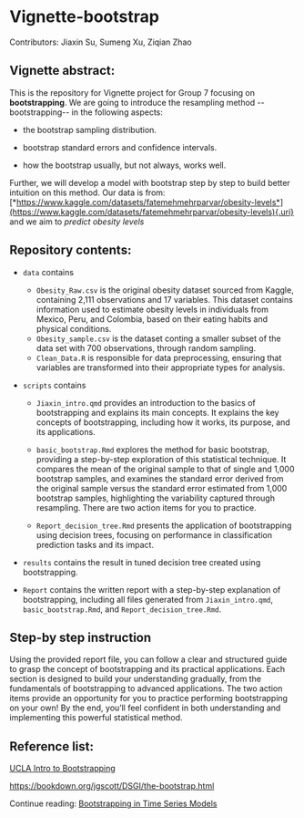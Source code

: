 # Vignette-bootstrap

Contributors: Jiaxin Su, Sumeng Xu, Ziqian Zhao

## Vignette abstract:

This is the repository for Vignette project for Group 7 focusing on **bootstrapping**. We are going to introduce the resampling method -- bootstrapping-- in the following aspects:

-   the bootstrap sampling distribution.

-   bootstrap standard errors and confidence intervals.

-   how the bootstrap usually, but not always, works well.

Further, we will develop a model with bootstrap step by step to build better intuition on this method. Our data is from: [*https://www.kaggle.com/datasets/fatemehmehrparvar/obesity-levels*](https://www.kaggle.com/datasets/fatemehmehrparvar/obesity-levels){.uri} and we aim to *predict obesity levels*

## Repository contents:

-   `data` contains

    -   `Obesity_Raw.csv` is the original obesity dataset sourced from Kaggle, containing 2,111 observations and 17 variables. This dataset contains information used to estimate obesity levels in individuals from Mexico, Peru, and Colombia, based on their eating habits and physical conditions.
    -   `Obesity_sample.csv` is the dataset conting a smaller subset of the data set with 700 observations, through random sampling.
    -   `Clean_Data.R` is responsible for data preprocessing, ensuring that variables are transformed into their appropriate types for analysis.

-   `scripts` contains

    -   `Jiaxin_intro.qmd` provides an introduction to the basics of bootstrapping and explains its main concepts. It explains the key concepts of bootstrapping, including how it works, its purpose, and its applications.

    -   `basic_bootstrap.Rmd` explores the method for basic bootstrap, providing a step-by-step exploration of this statistical technique. It compares the mean of the original sample to that of single and 1,000 bootstrap samples, and examines the standard error derived from the original sample versus the standard error estimated from 1,000 bootstrap samples, highlighting the variability captured through resampling. There are two action items for you to practice.

    -   `Report_decision_tree.Rmd` presents the application of bootstrapping using decision trees, focusing on performance in classification prediction tasks and its impact.

-   `results` contains the result in tuned decision tree created using bootstrapping.

-   `Report` contains the written report with a step-by-step explanation of bootstrapping, including all files generated from `Jiaxin_intro.qmd`, `basic_bootstrap.Rmd`, and `Report_decision_tree.Rmd`.

## Step-by step instruction

Using the provided report file, you can follow a clear and structured guide to grasp the concept of bootstrapping and its practical applications. Each section is designed to build your understanding gradually, from the fundamentals of bootstrapping to advanced applications. The two action items provide an opportunity for you to practice performing bootstrapping on your own! By the end, you’ll feel confident in both understanding and implementing this powerful statistical method.

## Reference list:

[UCLA Intro to Bootstrapping](https://stats.oarc.ucla.edu/r/library/r-library-introduction-to-bootstrapping/)

<https://bookdown.org/jgscott/DSGI/the-bootstrap.html>

Continue reading: [Bootstrapping in Time Series Models](https://www.tandfonline.com/doi/epdf/10.1080/07474939608800344?needAccess=true)

